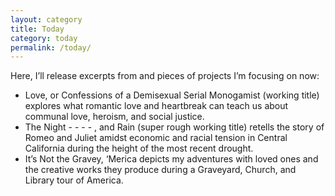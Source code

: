 ```yaml
---
layout: category
title: Today
category: today
permalink: /today/
---
```


Here, I’ll release excerpts from and pieces of projects I’m focusing on now: 

- Love, or Confessions of a Demisexual Serial Monogamist (working title) explores what romantic love and heartbreak can teach us about communal love, heroism, and social justice.
- The Night - - - - , and Rain (super rough working title) retells the story of Romeo and Juliet amidst economic and racial tension in Central California during the height of the most recent drought.
- It’s Not the Gravey, ‘Merica depicts my adventures with loved ones and the creative works they produce during a Graveyard, Church, and Library tour of America. 
